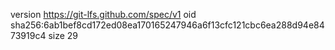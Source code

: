 version https://git-lfs.github.com/spec/v1
oid sha256:6ab1bef8cd172ed08ea170165247946a6f13cfc121cbc6ea288d94e8473919c4
size 29
